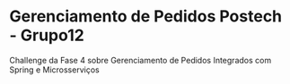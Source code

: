 # Gerenciamento de Pedidos Postech - Grupo12
Challenge da Fase 4 sobre Gerenciamento de Pedidos Integrados com Spring e Microsserviços
